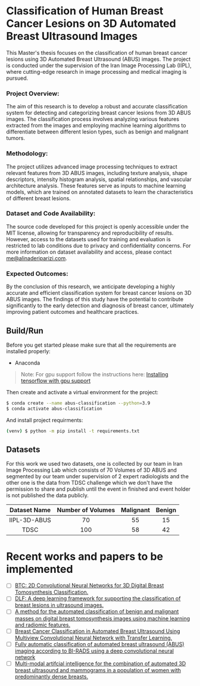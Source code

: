 # Classification of Human Breast Cancer Lesions on 3D Automated Breast Ultrasound Images

This Master's thesis focuses on the classification of human breast cancer lesions using 3D Automated Breast Ultrasound (ABUS) images. The project is conducted under the supervision of the Iran Image Processing Lab (IIPL), where cutting-edge research in image processing and medical imaging is pursued.

### Project Overview:
The aim of this research is to develop a robust and accurate classification system for detecting and categorizing breast cancer lesions from 3D ABUS images. The classification process involves analyzing various features extracted from the images and employing machine learning algorithms to differentiate between different lesion types, such as benign and malignant tumors.

### Methodology:
The project utilizes advanced image processing techniques to extract relevant features from 3D ABUS images, including texture analysis, shape descriptors, intensity histogram analysis, spatial relationships, and vascular architecture analysis. These features serve as inputs to machine learning models, which are trained on annotated datasets to learn the characteristics of different breast lesions.

### Dataset and Code Availability:
The source code developed for this project is openly accessible under the MIT license, allowing for transparency and reproducibility of results. However, access to the datasets used for training and evaluation is restricted to lab conditions due to privacy and confidentiality concerns. For more information on dataset availability and access, please contact me@alinaderiparizi.com.

### Expected Outcomes:
By the conclusion of this research, we anticipate developing a highly accurate and efficient classification system for breast cancer lesions on 3D ABUS images. The findings of this study have the potential to contribute significantly to the early detection and diagnosis of breast cancer, ultimately improving patient outcomes and healthcare practices.

## Build/Run

Before you get started please make sure that all the requirements are installed properly:

- Anaconda

> Note: For gpu support follow the instructions here: [Installing tensorflow with gpu support](https://www.tensorflow.org/install/pip)

Then create and activate a virtual environment for the project:

```bash
$ conda create --name abus-classification --python=3.9
$ conda activate abus-classification
```

And install project requirments:
```bash
(venv) $ python -m pip install -t requirements.txt 
```

## Datasets
For this work we used two datasets, one is collected by our team in Iran Image Processing Lab which
consists of 70 Volumes of 3D ABUS and segmented by our team under supervision of
2 expert radiologists and the other one is the data from TDSC challenge which we don't have the permission
to share and publish until the event in finished and event holder is not published the data publicly.

| Dataset Name | Number of Volumes | Malignant | Benign |
|:------------:|:-----------------:|:---------:|:-----:|
| IIPL-3D-ABUS |        70         |    55     |  15   |
|     TDSC     |        100        |    58    |  42  |  
# Recent works and papers to be implemented
- [ ] [BTC: 2D Convolutional Neural Networks for 3D Digital Breast Tomosynthesis Classification.](https://arxiv.org/pdf/2002.12314.pdf)
- [ ] [DLF: A deep learning framework for supporting the classification of breast lesions in ultrasound images.](https://pubmed.ncbi.nlm.nih.gov/28753132/)
- [ ] [A method for the automated classification of benign and malignant masses on digital breast tomosynthesis images using machine learning and radiomic features.](https://pubmed.ncbi.nlm.nih.gov/31686300/)
- [ ] [Breast Cancer Classification in Automated Breast Ultrasound Using Multiview Convolutional Neural Network with Transfer Learning.](https://pubmed.ncbi.nlm.nih.gov/32059918/)
- [ ] [Fully automatic classification of automated breast ultrasound (ABUS) imaging according to BI-RADS using a deep convolutional neural network](https://pubmed.ncbi.nlm.nih.gov/35147776/)
- [ ] [Multi-modal artifcial intelligence for the combination of automated 3D breast ultrasound and mammograms in a population of women with predominantly dense breasts.](https://google.com)
